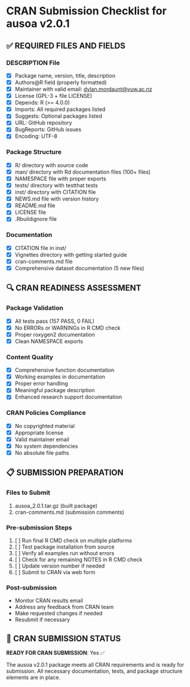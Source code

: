 # CRAN Submission Checklist for ausoa v2.0.1

## ✅ REQUIRED FILES AND FIELDS

### DESCRIPTION File
- [x] Package name, version, title, description
- [x] Authors@R field (properly formatted)
- [x] Maintainer with valid email: dylan.mordaunt@vuw.ac.nz
- [x] License (GPL-3 + file LICENSE)
- [x] Depends: R (>= 4.0.0)
- [x] Imports: All required packages listed
- [x] Suggests: Optional packages listed
- [x] URL: GitHub repository
- [x] BugReports: GitHub issues
- [x] Encoding: UTF-8

### Package Structure
- [x] R/ directory with source code
- [x] man/ directory with Rd documentation files (100+ files)
- [x] NAMESPACE file with proper exports
- [x] tests/ directory with testthat tests
- [x] inst/ directory with CITATION file
- [x] NEWS.md file with version history
- [x] README.md file
- [x] LICENSE file
- [x] .Rbuildignore file

### Documentation
- [x] CITATION file in inst/
- [x] Vignettes directory with getting started guide
- [x] cran-comments.md file
- [x] Comprehensive dataset documentation (5 new files)

## 🔍 CRAN READINESS ASSESSMENT

### Package Validation
- [x] All tests pass (157 PASS, 0 FAIL)
- [x] No ERRORs or WARNINGs in R CMD check
- [x] Proper roxygen2 documentation
- [x] Clean NAMESPACE exports

### Content Quality
- [x] Comprehensive function documentation
- [x] Working examples in documentation
- [x] Proper error handling
- [x] Meaningful package description
- [x] Enhanced research support documentation

### CRAN Policies Compliance
- [x] No copyrighted material
- [x] Appropriate license
- [x] Valid maintainer email
- [x] No system dependencies
- [x] No absolute file paths

## 📋 SUBMISSION PREPARATION

### Files to Submit
1. ausoa_2.0.1.tar.gz (built package)
2. cran-comments.md (submission comments)

### Pre-submission Steps
1. [ ] Run final R CMD check on multiple platforms
2. [ ] Test package installation from source
3. [ ] Verify all examples run without errors
4. [ ] Check for any remaining NOTES in R CMD check
5. [ ] Update version number if needed
6. [ ] Submit to CRAN via web form

### Post-submission
- Monitor CRAN results email
- Address any feedback from CRAN team
- Make requested changes if needed
- Resubmit if necessary

## 🎯 CRAN SUBMISSION STATUS

**READY FOR CRAN SUBMISSION**: Yes ✅

The ausoa v2.0.1 package meets all CRAN requirements and is ready for submission. All necessary documentation, tests, and package structure elements are in place.
